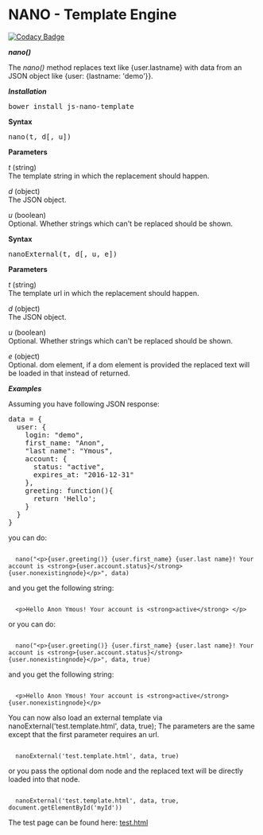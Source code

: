 NANO - Template Engine
=============================

[![Codacy Badge](https://api.codacy.com/project/badge/Grade/b709fa6c872242faa6c84e12c9f8d298)](https://www.codacy.com/app/azettl/nano?utm_source=github.com&utm_medium=referral&utm_content=azettl/nano&utm_campaign=badger)

***nano()***

The *nano()* method replaces text like {user.lastname} with data from an JSON object like {user: {lastname: 'demo'}}.

***Installation***
<pre>bower install js-nano-template</pre>

**Syntax**

<pre>nano(t, d[, u])</pre>


**Parameters**

  *t* (string)   
  The template string in which the replacement should happen.

  *d* (object)   
  The JSON object.

  *u* (boolean)  
  Optional. Whether strings which can't be replaced should be shown.



  **Syntax**

  <pre>nanoExternal(t, d[, u, e])</pre>


  **Parameters**

  *t* (string)   
  The template url in which the replacement should happen.

  *d* (object)   
  The JSON object.

  *u* (boolean)  
  Optional. Whether strings which can't be replaced should be shown.

  *e* (object)  
  Optional. dom element, if a dom element is provided the replaced text will be loaded in that instead of returned.


***Examples***

Assuming you have following JSON response:

<pre>
data = {
  user: {
    login: "demo",
    first_name: "Anon",
    "last name": "Ymous",
    account: {
      status: "active",
      expires_at: "2016-12-31"
    },
    greeting: function(){
      return 'Hello';
    }
  }
}
</pre>

you can do:

<code>
  nano("&lt;p&gt;{user.greeting()} {user.first_name} {user.last name}! Your account is &lt;strong&gt;{user.account.status}&lt;/strong&gt; {user.nonexistingnode}&lt;/p&gt;", data)
</code>

and you get the following string:

<code>
  &lt;p&gt;Hello Anon Ymous! Your account is &lt;strong&gt;active&lt;/strong&gt; &lt;/p&gt;
</code>

or you can do:

<code>
  nano("&lt;p&gt;{user.greeting()} {user.first_name} {user.last name}! Your account is &lt;strong&gt;{user.account.status}&lt;/strong&gt; {user.nonexistingnode}&lt;/p&gt;", data, true)
</code>

and you get the following string:

<code>
  &lt;p&gt;Hello Anon Ymous! Your account is &lt;strong&gt;active&lt;/strong&gt; {user.nonexistingnode}&lt;/p&gt;
</code>

You can now also load an external template via nanoExternal('test.template.html', data, true);
The parameters are the same except that the first parameter requires an url.

<code>
  nanoExternal('test.template.html', data, true)
</code>

or you pass the optional dom node and the replaced text will be directly loaded into that node.

<code>
  nanoExternal('test.template.html', data, true, document.getElementById('myId'))
</code>

The test page can be found here: <a href="test.html">test.html</a>
